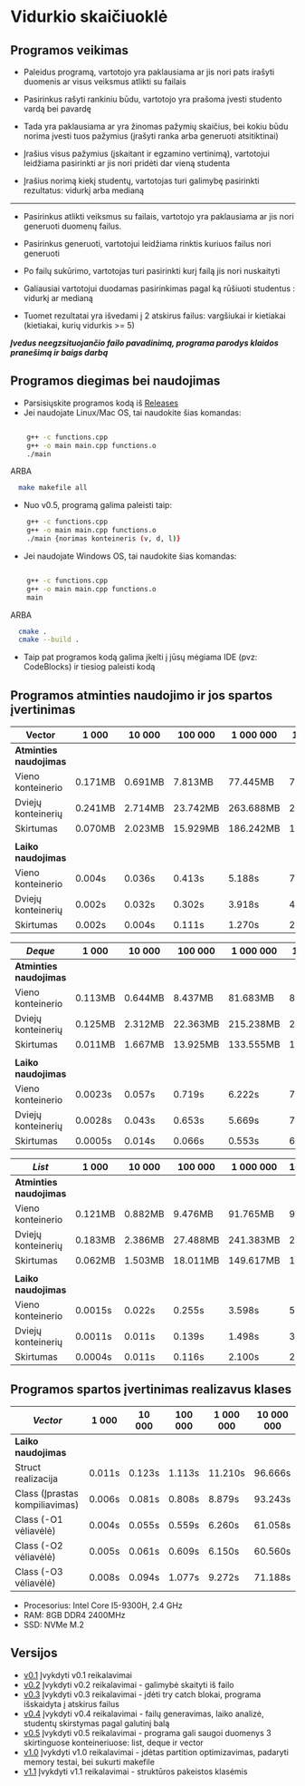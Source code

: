 # Vidurkio skaičiuoklė

## Programos veikimas
  
  * Paleidus programą, vartotojo yra paklausiama ar jis nori pats irašyti duomenis ar visus veiksmus atlikti su failais

  * Pasirinkus rašyti rankiniu būdu, vartotojo yra prašoma įvesti studento vardą bei pavardę
  * Tada yra paklausiama ar yra žinomas pažymių skaičius, bei kokiu būdu norima įvesti tuos pažymius (įrašyti ranka arba generuoti atsitiktinai)
  * Įrašius visus pažymius (įskaitant ir egzamino vertinimą), vartotojui leidžiama pasirinkti ar jis nori pridėti dar vieną studenta
  * Įrašius norimą kiekį studentų, vartotojas turi galimybę pasirinkti rezultatus: vidurkį arba medianą

  --------------------------------------------------------------------------------------------------------

  * Pasirinkus atlikti veiksmus su failais, vartotojo yra paklausiama ar jis nori generuoti duomenų failus.
  * Pasirinkus generuoti, vartotojui leidžiama rinktis kuriuos failus nori generuoti
  * Po failų sukūrimo, vartotojas turi pasirinkti kurį failą jis nori nuskaityti
  * Galiausiai vartotojui duodamas pasirinkimas pagal ką rūšiuoti studentus : vidurkį ar medianą

  * Tuomet rezultatai yra išvedami į 2 atskirus failus: vargšiukai ir kietiakai (kietiakai, kurių vidurkis >= 5)
  
  ***Įvedus neegzsituojančio failo pavadinimą, programa parodys klaidos pranešimą ir baigs darbą***

## Programos diegimas bei naudojimas
* Parsisiųskite programos kodą iš [Releases](https://github.com/MantasLengvinas/OOP-2-uzt/releases)
* Jei naudojate Linux/Mac OS, tai naudokite šias komandas: 
```bash

    g++ -c functions.cpp
    g++ -o main main.cpp functions.o
    ./main

```

ARBA

```bash
  make makefile all
```

* Nuo v0.5, programą galima paleisti taip:

```bash
    g++ -c functions.cpp
    g++ -o main main.cpp functions.o
    ./main {norimas konteineris (v, d, l)}
```

* Jei naudojate Windows OS, tai naudokite šias komandas:
```bash

    g++ -c functions.cpp
    g++ -o main main.cpp functions.o
    main

```
ARBA
```bash
  cmake .
  cmake --build .
```
* Taip pat programos kodą galima įkelti į jūsų mėgiama IDE (pvz: CodeBlocks) ir tiesiog paleisti kodą

## Programos atminties naudojimo ir jos spartos įvertinimas

| **Vector**               | 1 000   | 10 000  | 100 000   | 1 000 000  | 10 000 000   |
| ------------------------ | ------- | ------- | --------- | ---------- | ------------ |
| **Atminties naudojimas** |         |         |           |            |              |
| Vieno konteinerio        | 0.171MB | 0.691MB |  7.813MB  | 77.445MB   |   774.184MB  |
| Dviejų konteinerių       | 0.241MB | 2.714MB | 23.742MB  | 263.688MB  |  2297.540MB  |
| Skirtumas                | 0.070MB | 2.023MB | 15.929MB  | 186.242MB  |  1523.350MB  |
|                          |         |         |           |            |              |
| **Laiko naudojimas**     |         |         |           |            |              |
| Vieno konteinerio        | 0.004s  | 0.036s  | 0.413s    | 5.188s     |  71.450s     |
| Dviejų konteinerių       | 0.002s  | 0.032s  | 0.302s    | 3.918s     |  41.976s     |
| Skirtumas                | 0.002s  | 0.004s  | 0.111s    | 1.270s     |  22.474s     |

| ***Deque***              | 1 000   | 10 000  | 100 000   | 1 000 000  | 10 000 000   |
| ------------------------ | ------- | ------- | --------- | ---------- | ------------ |
| **Atminties naudojimas** |         |         |           |            |              |
| Vieno konteinerio        | 0.113MB | 0.644MB |  8.437MB  | 81.683MB   |   805.992MB  |
| Dviejų konteinerių       | 0.125MB | 2.312MB | 22.363MB  | 215.238MB  |   2123.81MB  |
| Skirtumas                | 0.011MB | 1.667MB | 13.925MB  | 133.555MB  |  1317.820MB  |
|                          |         |         |           |            |              |
| **Laiko naudojimas**     |         |         |           |            |              |
| Vieno konteinerio        | 0.0023s | 0.057s  | 0.719s    | 6.222s     |  79.265s     |
| Dviejų konteinerių       | 0.0028s | 0.043s  | 0.653s    | 5.669s     |  72.471s     |
| Skirtumas                | 0.0005s | 0.014s  | 0.066s    | 0.553s     |   6.794s     |

| ***List***               | 1 000   | 10 000  | 100 000   | 1 000 000  | 10 000 000   |
| ------------------------ | ------- | ------- | --------- | ---------- | ------------ |
| **Atminties naudojimas** |         |         |           |            |              |
| Vieno konteinerio        | 0.121MB | 0.882MB |  9.476MB  |  91.765MB  |   902.312MB  |
| Dviejų konteinerių       | 0.183MB | 2.386MB | 27.488MB  | 241.383MB  |    2351.2MB  |
| Skirtumas                | 0.062MB | 1.503MB | 18.011MB  | 149.617MB  |   1448.89MB  |
|                          |         |         |           |            |              |
| **Laiko naudojimas**     |         |         |           |            |              |
| Vieno konteinerio        | 0.0015s | 0.022s  | 0.255s    | 3.598s     |  51.181s     |
| Dviejų konteinerių       | 0.0011s | 0.011s  | 0.139s    | 1.498s     |  30.419s     |
| Skirtumas                | 0.0004s | 0.011s  | 0.116s    | 2.100s     |  20.762s     |

## Programos spartos įvertinimas realizavus klases

| ***Vector***                                     | 1 000      | 10 000   | 100 000   | 1 000 000   | 10 000 000   |
| ------------------------------------------------ | ---------- | -------- | --------- | ----------- | ------------ |
| **Laiko naudojimas**                             |            |          |           |             |              |
| Struct realizacija                               | 0.011s     | 0.123s   | 1.113s    | 11.210s     |  96.666s     |
| Class (Įprastas kompiliavimas)                   | 0.006s     | 0.081s   | 0.808s    |  8.879s     |  93.243s     |
| Class (-O1 vėliavėlė)                            | 0.004s     | 0.055s   | 0.559s    |  6.260s     |  61.058s     |
| Class (-O2 vėliavėlė)                            | 0.005s     | 0.061s   | 0.609s    |  6.150s     |  60.560s     |
| Class (-O3 vėliavėlė)                            | 0.008s     | 0.094s   | 1.077s    |  9.272s     |  71.188s     |

* Procesorius: Intel Core I5-9300H, 2.4 GHz
* RAM: 8GB DDR4 2400MHz 
* SSD: NVMe M.2
	
## Versijos

  * [v0.1](https://github.com/MantasLengvinas/OOP-2-uzt/releases/tag/v0.1) Įvykdyti v0.1 reikalavimai
  * [v0.2](https://github.com/MantasLengvinas/OOP-2-uzt/releases/tag/v0.2) Įvykdyti v0.2 reikalavimai - galimybė skaityti iš failo
  * [v0.3](https://github.com/MantasLengvinas/OOP-2-uzt/releases/tag/v0.3) Įvykdyti v0.3 reikalavimai - įdėti try catch blokai, programa išskaidyta į atskirus failus
  * [v0.4](https://github.com/MantasLengvinas/OOP-2-uzt/releases/tag/v0.4) Įvykdyti v0.4 reikalavimai - failų generavimas, laiko analizė, studentų skirstymas pagal galutinį balą
  * [v0.5](https://github.com/MantasLengvinas/OOP-2-uzt/releases/tag/v0.5) Įvykdyti v0.5 reikalavimai - programa gali saugoi duomenys 3 skirtinguose konteineriuose: list, deque ir vector
  * [v1.0](https://github.com/MantasLengvinas/OOP-2-uzt/releases/tag/v1.0) Įvykdyti v1.0 reikalavimai - įdėtas partition optimizavimas, padaryti memory testai, bei sukurti makefile
  * [v1.1](https://github.com/MantasLengvinas/OOP-2uzt/releases/tag/v1.1) Įvykdyti v1.1 reikalavimai - struktūros pakeistos klasėmis
